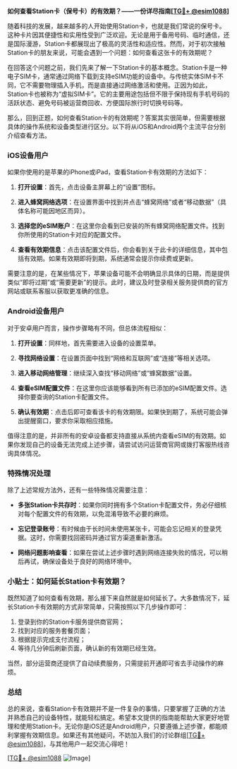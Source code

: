 **如何查看Station卡（保号卡）的有效期？——一份详尽指南[[TG💪+ @esim1088](https://t.me/s/esim1088)]**

随着科技的发展，越来越多的人开始使用Station卡，也就是我们常说的保号卡。这种卡片因其便捷性和实用性受到广泛欢迎。无论是用于备用号码、临时通信，还是国际漫游，Station卡都展现出了极高的灵活性和适应性。然而，对于初次接触Station卡的朋友来说，可能会遇到一个问题：如何查看这张卡的有效期呢？

在回答这个问题之前，我们先来了解一下Station卡的基本概念。Station卡是一种电子SIM卡，通常通过网络下载到支持eSIM功能的设备中。与传统实体SIM卡不同，它不需要物理插入手机，而是直接通过网络激活和使用。正因为如此，Station卡也被称为“虚拟SIM卡”。它的主要用途包括但不限于保持现有手机号码的活跃状态、避免号码被运营商回收、方便国际旅行时切换号码等。

那么，回到正题，如何查看Station卡的有效期呢？答案其实很简单，但需要根据具体的操作系统和设备类型进行区分。以下将从iOS和Android两个主流平台分别介绍查看方法。

### iOS设备用户

如果你使用的是苹果的iPhone或iPad，查看Station卡有效期的方法如下：

1. **打开设置**：首先，点击设备主屏幕上的“设置”图标。
   
2. **进入蜂窝网络选项**：在设置界面中找到并点击“蜂窝网络”或者“移动数据”（具体名称可能因地区而异）。

3. **选择您的eSIM账户**：在这里你会看到已安装的所有蜂窝网络配置文件。找到你所使用的Station卡对应的配置文件。

4. **查看有效期信息**：点击该配置文件后，你会看到关于此卡的详细信息，其中包括有效期。如果有效期即将到期，系统通常会提示你续费或更新。

需要注意的是，在某些情况下，苹果设备可能不会明确显示具体的日期，而是提供类似“即将过期”或“需要更新”的提示。此时，建议及时登录相关服务提供商的官方网站或联系客服以获取更准确的信息。

### Android设备用户

对于安卓用户而言，操作步骤略有不同，但总体流程相似：

1. **打开设置**：同样地，首先需要进入设备的设置菜单。

2. **寻找网络设置**：在设置页面中找到“网络和互联网”或“连接”等相关选项。

3. **进入移动网络管理**：继续深入查找“移动网络”或“蜂窝数据”设置。

4. **查看eSIM配置文件**：在这里你应该能够看到所有已添加的eSIM配置文件。选择你要查询的Station卡配置文件。

5. **确认有效期**：点击后即可查看该卡的有效期限。如果快到期了，系统可能会弹出提醒窗口，要求你采取相应措施。

值得注意的是，并非所有的安卓设备都支持直接从系统内查看eSIM的有效期。如果你发现自己的设备无法完成上述步骤，请尝试访问运营商官网或拨打客服热线咨询具体情况。

### 特殊情况处理

除了上述常规方法外，还有一些特殊情况需要注意：

- **多张Station卡共存时**：如果你同时拥有多个Station卡配置文件，务必仔细核对每个配置文件的有效期，以免混淆导致不必要的麻烦。
  
- **忘记登录账号**：有时候由于长时间未使用某张卡，可能会忘记相关的登录凭据。这时，你需要找回密码并通过官方渠道重新激活。

- **网络问题影响查看**：如果在尝试上述步骤时遇到网络连接失败的情况，可以稍后再试，确保设备处于良好的网络环境中。

### 小贴士：如何延长Station卡有效期？

既然知道了如何查看有效期，那么接下来自然就是如何延长了。大多数情况下，延长Station卡有效期的方式非常简单，只需按照以下几步操作即可：

1. 登录到你的Station卡服务提供商官网；
2. 找到对应的服务套餐页面；
3. 根据提示完成支付流程；
4. 等待几分钟后刷新页面，确认新的有效期已经生效。

当然，部分运营商还提供了自动续费服务，只需提前开通即可省去手动操作的麻烦。

### 总结

总的来说，查看Station卡有效期并不是一件复杂的事情，只要掌握了正确的方法并熟悉自己的设备特性，就能轻松搞定。希望本文提供的指南能帮助大家更好地管理和使用Station卡。无论你是iOS还是Android用户，只要遵循上述步骤，都能顺利掌握有效期信息。如果还有其他疑问，不妨加入我们的讨论群组[[TG💪+ @esim1088](https://t.me/s/esim1088)]，与其他用户一起交流心得吧！

[[TG💪+ @esim1088](https://t.me/s/esim1088) ![Image](https://i.postimg.cc/4NQfJmqS/Snipaste-2025-05-13-00-14-12.png)]